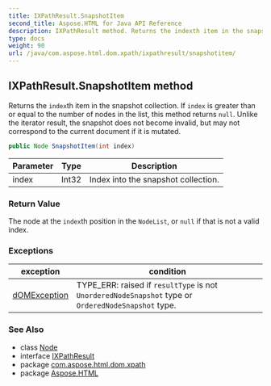 ```yaml
---
title: IXPathResult.SnapshotItem
second_title: Aspose.HTML for Java API Reference
description: IXPathResult method. Returns the indexth item in the snapshot collection. If index is greater than or equal to the number of nodes in the list this method returns null. Unlike the iterator result the snapshot does not become invalid but may not correspond to the current document if it is mutated
type: docs
weight: 90
url: /java/com.aspose.html.dom.xpath/ixpathresult/snapshotitem/
---
```

## IXPathResult.SnapshotItem method

Returns the `index`th item in the snapshot collection. If `index` is greater than or equal to the number of nodes in the list, this method returns `null`. Unlike the iterator result, the snapshot does not become invalid, but may not correspond to the current document if it is mutated.

```java
public Node SnapshotItem(int index)
```

| Parameter | Type | Description |
| --- | --- | --- |
| index | Int32 | Index into the snapshot collection. |

### Return Value

The node at the `index`th position in the `NodeList`, or `null` if that is not a valid index.

### Exceptions

| exception | condition |
| --- | --- |
| [dOMException](../../../com.aspose.html.dom/domexception/) | TYPE_ERR: raised if `resultType` is not `UnorderedNodeSnapshot` type or `OrderedNodeSnapshot` type. |

### See Also

* class [Node](../../../com.aspose.html.dom/node/)
* interface [IXPathResult](../)
* package [com.aspose.html.dom.xpath](../../ixpathresult/)
* package [Aspose.HTML](../../../)
